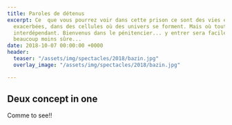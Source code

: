 ```yaml
---
title: Paroles de détenus
excerpt: Ce  que vous pourrez voir dans cette prison ce sont des vies et des personnalités
  exacerbées, dans des cellules où des univers se forment. Mais où tout le monde est
  interdépendant. Bienvenus dans le pénitencier... y entrer sera facile, la sortie
  beaucoup moins sûre...
date: 2018-10-07 00:00:00 +0000
header:
  teaser: "/assets/img/spectacles/2018/bazin.jpg"
  overlay_image: "/assets/img/spectacles/2018/bazin.jpg"

---
```

## Deux concept in one
 Comme to see!!
